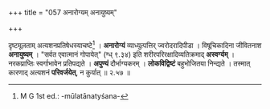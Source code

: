 +++
title = "057 अनारोग्यम् अनायुष्यम्"

+++

दृष्टमूलताम् अत्यशनप्रतिषेधस्याचष्टे[^२०९] । **अनारोग्यं** व्याध्युत्पत्तिर् ज्वरोदरादिपीडा । विषूचिकादिना जीवितनाश **अनायुष्यम्** । "सर्वत एवात्मानं गोपायेत्" (ग्ध् ९.३४) इति शरीरपरिरक्षादिव्यतिक्रमाद् **अस्वर्ग्यम्** । नरकप्राप्तिः स्वर्गाभावेन प्रतिपद्यते । **अपुण्यं** दौर्भाग्यकरम् । **लोकविद्विष्टं** बहुभोजितया निन्द्यते । तस्मात् कारणाद् अत्यशनं **परिवर्जयेत्**, न कुर्यात् ॥ २.५७ ॥


[^२०९]:
     M G 1st ed.: -mūlatānatyśana-